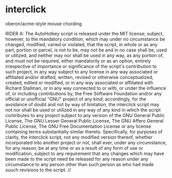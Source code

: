 # interclick
oberon/acme–style mouse chording

RIDER A:
The AutoHotkey script is released under the MIT license; subject, however, to the mandatory condition, which may under no circumstance be changed, modified, varied or violated, that the script, in whole or as any part, portion or parcel, is not to be, may not be and in no case shall be, used or utilized, and neither may nor shall be used in any way, as any portion of, and must not be required, either mandatorily or as an option, entirely irrespective of importance or significance of the script's contribution to such project, in any way subject to any license in any way associated or affiliated and/or drafted, written, revised or otherwise conceptualized, created, edited or modified, or in any way associated or affiliated with Richard Stallman, or in any way connected to or with, or under the influence of, or including contributions by, the Free Software Foundation and/or any official or unofficial "GNU" project of any kind; accordingly, for the avoidance of doubt and not by way of limitation, the interclick script may not nor shall be used or utilized in any way of any kind in which the script contributes to any project subject to any version of the GNU General Public License, The GNU Lesser General Public License, The GNU Affero General Public License, The GNU Free Documentation License or any license containing terms substantially similar thereto. Specifically, for purposes of clarity, the interclick script, not any modified version thereof, whether incorporated into another project or not, shall ever, under any circumstance, for any reason, be at any time or as a result of any form of use or modification, subject to any requirement that any changes which may have been made to the script need be released for any reason under any circumstance to any person other than such person as who had made suuch revisions to the script. //
